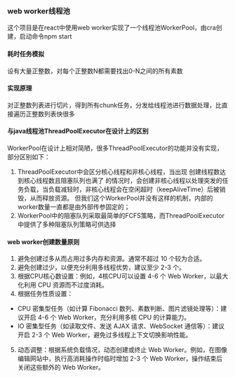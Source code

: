 ### web worker线程池
这个项目是在react中使用web worker实现了一个线程池WorkerPool，由cra创建，启动命令npm start
#### 耗时任务模拟
设有大量正整数，对每个正整数N都需要找出0-N之间的所有素数
#### 实现原理
对正整数列表进行切片，得到所有chunk任务，分发给线程池进行数据处理，比直接遍历正整数列表快很多

#### 与java线程池ThreadPoolExecutor在设计上的区别
WorkerPool在设计上相对简陋，很多ThreadPoolExecutor的功能并没有实现，部分区别如下：
1. ThreadPoolExecutor中会区分核心线程和非核心线程，当出现 创建线程数达到核心线程数且阻塞队列也满了 的情况时，会创建非核心线程以处理突发的任务负载，当负载减轻时，非核心线程会在空闲超时（keepAliveTime）后被销毁，从而释放资源。
但我们这个WorkerPool并没有这样的机制，内部的worker数量一直都是由外部传参固定的；
2. WorkerPool中的阻塞队列采取最简单的FCFS策略，而ThreadPoolExecutor中提供了多种阻塞队列策略可供选择

#### web worker创建数量原则
1. 避免创建过多从而占用过多内存和资源。通常不超过 10 个较为合适。
2. 避免创建过少，以便充分利用多线程优势，建议至少 2-3 个。
3. 根据CPU核心数设置：例如，4核CPU可以设置 4-6 个 Web Worker，以最大化利用 CPU 资源而不过度消耗。
4. 根据任务性质设置：
- CPU 密集型任务（如计算 Fibonacci 数列、素数判断、图片滤镜处理等）：建议开启 4-6 个 Web Worker，充分利用多核 CPU 的计算能力。
- IO 密集型任务（如读取文件、发送 AJAX 请求、WebSocket 通信等）：建议开启 2-3 个 Web Worker，避免过多线程上下文切换影响性能。
5. 动态调整：根据系统负载情况，动态创建或终止 Web Worker。例如，在图像编辑网站中，执行高消耗操作时临时增加 2-3 个 Web Worker，操作结束后关闭这些额外的 Web Worker。